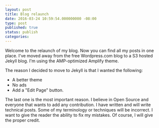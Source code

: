 ```yaml
---
layout: post
title: Blog relaunch
date: 2016-03-24 10:59:54.000000000 -08:00
type: post
published: true
status: publish
categories:
---
```


Welcome to the relaunch of my blog. Now you can find all my posts in one place. I've moved away from the free Wordpress.com blog to a S3 hosted Jekyll blog. I'm using the AMP-optimized Amplify theme.

The reason I decided to move to Jekyll is that I wanted the following:
- A better theme
- No ads
- Add a "Edit Page" button.

The last one is the most important reason. I believe in Open Source and everyone that wants to add any contribution. I have written and will write technical posts. Some of my terminology or techniques will be incorrect. I want to give the reader the ability to fix my mistakes. Of course, I will give the proper credit.
